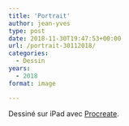 ```yaml
---
title: 'Portrait'
author: jean-yves
type: post
date: 2018-11-30T19:47:53+00:00
url: /portrait-30112018/
categories:
  - Dessin
years:
  - 2018
format: image

---
```

Dessiné sur iPad avec [Procreate](https://procreate.com/).